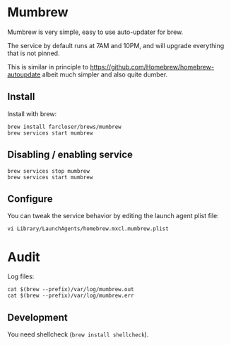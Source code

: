 # Mumbrew

Mumbrew is very simple, easy to use auto-updater for brew.

The service by default runs at 7AM and 10PM, and will upgrade everything that is not pinned.

This is similar in principle to https://github.com/Homebrew/homebrew-autoupdate
albeit much simpler and also quite dumber.

## Install

Install with brew:

```
brew install farcloser/brews/mumbrew
brew services start mumbrew
```

## Disabling / enabling service

```
brew services stop mumbrew
brew services start mumbrew
```

## Configure

You can tweak the service behavior by editing the launch agent plist file:

```
vi Library/LaunchAgents/homebrew.mxcl.mumbrew.plist
```

# Audit

Log files:

```
cat $(brew --prefix)/var/log/mumbrew.out
cat $(brew --prefix)/var/log/mumbrew.err
```

## Development

You need shellcheck (`brew install shellcheck`).
